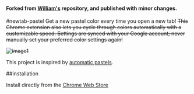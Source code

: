 #### Forked from [William's](https://github.com/williamyeny/pastel-tab) repository, and published with minor changes.

#newtab-pastel
Get a new pastel color every time you open a new tab! <strike>This Chrome extension also lets you cycle through colors automatically with a customizable speed. Settings are synced with your Google account; never manually set your preferred color settings again!</strike>

<strike>![image1](http://imgur.com/qDZ8PTK.png)</strike>

This project is inspired by [automatic pastels](http://automaticpastels.tumblr.com/).

##installation

Install directly from the [Chrome Web Store](http://goo.gl/c31oro)
